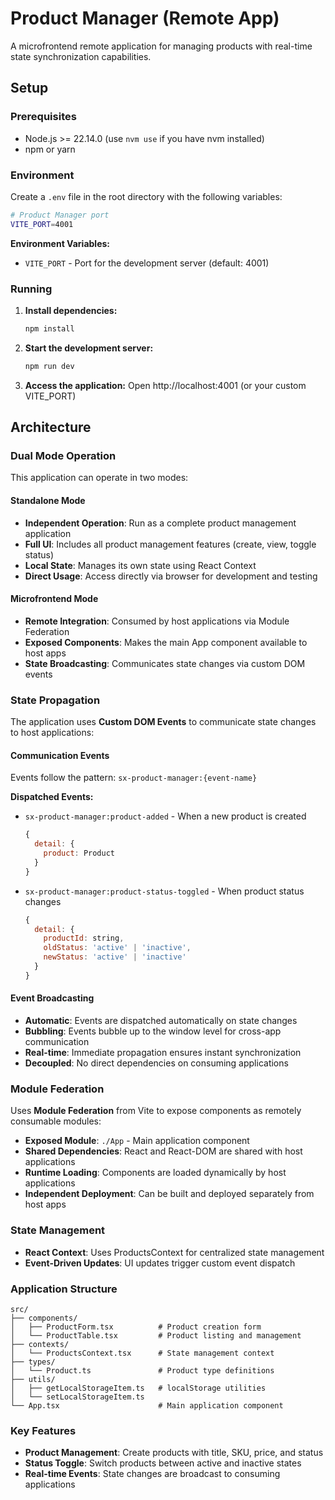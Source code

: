 # Product Manager (Remote App)

A microfrontend remote application for managing products with real-time state synchronization capabilities.

## Setup

### Prerequisites

- Node.js >= 22.14.0 (use `nvm use` if you have nvm installed)
- npm or yarn

### Environment

Create a `.env` file in the root directory with the following variables:

```bash
# Product Manager port
VITE_PORT=4001
```

**Environment Variables:**
- `VITE_PORT` - Port for the development server (default: 4001)

### Running

1. **Install dependencies:**
   ```bash
   npm install
   ```

2. **Start the development server:**
   ```bash
   npm run dev
   ```

3. **Access the application:**
   Open http://localhost:4001 (or your custom VITE_PORT)

## Architecture

### Dual Mode Operation
This application can operate in two modes:

#### Standalone Mode
- **Independent Operation**: Run as a complete product management application
- **Full UI**: Includes all product management features (create, view, toggle status)
- **Local State**: Manages its own state using React Context
- **Direct Usage**: Access directly via browser for development and testing

#### Microfrontend Mode
- **Remote Integration**: Consumed by host applications via Module Federation
- **Exposed Components**: Makes the main App component available to host apps
- **State Broadcasting**: Communicates state changes via custom DOM events

### State Propagation
The application uses **Custom DOM Events** to communicate state changes to host applications:

#### Communication Events
Events follow the pattern: `sx-product-manager:{event-name}`

**Dispatched Events:**
- `sx-product-manager:product-added` - When a new product is created
  ```javascript
  {
    detail: {
      product: Product
    }
  }
  ```

- `sx-product-manager:product-status-toggled` - When product status changes
  ```javascript
  {
    detail: {
      productId: string,
      oldStatus: 'active' | 'inactive',
      newStatus: 'active' | 'inactive'
    }
  }
  ```

#### Event Broadcasting
- **Automatic**: Events are dispatched automatically on state changes
- **Bubbling**: Events bubble up to the window level for cross-app communication
- **Real-time**: Immediate propagation ensures instant synchronization
- **Decoupled**: No direct dependencies on consuming applications

### Module Federation
Uses **Module Federation** from Vite to expose components as remotely consumable modules:

- **Exposed Module**: `./App` - Main application component
- **Shared Dependencies**: React and React-DOM are shared with host applications
- **Runtime Loading**: Components are loaded dynamically by host applications
- **Independent Deployment**: Can be built and deployed separately from host apps

### State Management
- **React Context**: Uses ProductsContext for centralized state management
- **Event-Driven Updates**: UI updates trigger custom event dispatch

### Application Structure
```
src/
├── components/
│   ├── ProductForm.tsx          # Product creation form
│   └── ProductTable.tsx         # Product listing and management
├── contexts/
│   └── ProductsContext.tsx      # State management context
├── types/
│   └── Product.ts               # Product type definitions
├── utils/
│   ├── getLocalStorageItem.ts   # localStorage utilities
│   └── setLocalStorageItem.ts
└── App.tsx                      # Main application component
```

### Key Features
- **Product Management**: Create products with title, SKU, price, and status
- **Status Toggle**: Switch products between active and inactive states
- **Real-time Events**: State changes are broadcast to consuming applications